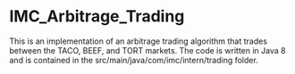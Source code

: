 # IMC_Arbitrage_Trading

This is an implementation of an arbitrage trading algorithm that trades between the TACO, BEEF, and TORT markets.
The code is written in Java 8 and is contained in the src/main/java/com/imc/intern/trading folder.
